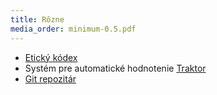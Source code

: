 ```yaml
---
title: Rôzne
media_order: minimum-0.5.pdf
---
```


-   [Etický kódex](eticky-kodex)
-   Systém pre automatické hodnotenie
    [Traktor](https://nlp.web.tuke.sk/traktor)
-   [Git repozitár](https://git.kemt.fei.tuke.sk)